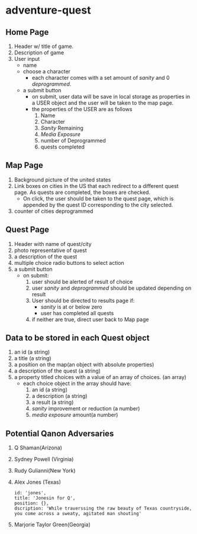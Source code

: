 # adventure-quest
## Home Page
1) Header w/ title of game.
1) Description of game 
1) User input
    * name
    * choose a character
        * each character comes with a set amount of _sanity_ and 0 _deprogrammed_.
    * a submit button
        * on submit, user data will be save in local storage as properties in a USER object and the user will be taken to the map page. 
        * the properties of the USER are as follows
            1) Name
            1) Character
            1) _Sanity_ Remaining
            1) _Media Exposure_
            1) number of Deprogrammed
            1) quests completed
## Map Page
1) Background picture of the united states
1) Link boxes on cities in the US that each redirect to a different quest page. As quests are completed, the boxes are checked. 
    * On click, the user should be taken to the quest page, which is appended by the quest ID corresponding to the city selected. 
1) counter of cities deprogrammed

## Quest Page
1) Header with name of quest/city
1) photo representative of quest
1) a description of the quest
1) multiple choice radio buttons to select action
1) a submit button
    * on submit:
        1) user should be alerted of result of choice
        1) user _sanity_ and _deprogrammed_ should be updated depending on result
        1) User should be directed to results page if:
            * _sanity_ is at or below zero
            * user has completed all quests
        1) if neither are true, direct user back to Map page

## Data to be stored in each Quest object

1) an id (a string)
1) a title (a string)
1) a position on the map(an object with absolute properties)
1) a description of the quest (a string)
1) a property titled choices with a value of an array of choices. (an array)
    * each choice object in the array should have:
        1) an id (a string)
        1) a description (a string)
        1) a result (a string)
        1) _sanity_ improvement or reduction (a number)
        1) _media exposure_ amount(a number)


## Potential Qanon Adversaries

1) Q Shaman(Arizona)
1) Sydney Powell (Virginia)
1) Rudy Gulianni(New York) 
1) Alex Jones (Texas)
    ```
    id: 'jones',
    title: 'Jonesin for Q',
    position: {},
    dscription: 'While traverssing the raw beauty of Texas countryside, you come across a sweaty, agitated man shouting'
    ```

1) Marjorie Taylor Green(Georgia)


